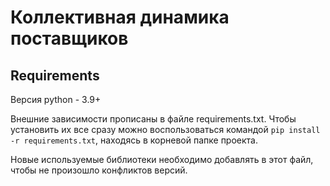 # Коллективная динамика поставщиков

## Requirements

Версия python - 3.9+

Внешние зависимости прописаны в файле requirements.txt. 
Чтобы установить их все сразу можно воспользоваться командой `pip install -r requirements.txt`, находясь в корневой папке проекта. 

Новые используемые библиотеки необходимо добавлять в этот файл, чтобы не произошло конфликтов версий.